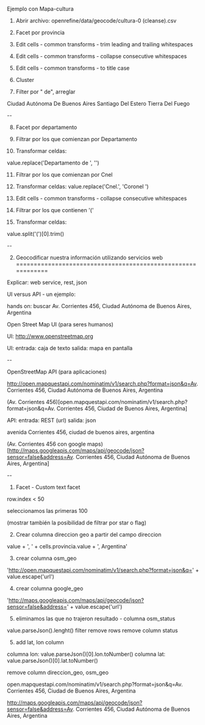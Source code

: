 Ejemplo con Mapa-cultura

1. Abrir archivo:
openrefine/data/geocode/cultura-0 (cleanse).csv

2. Facet por provincia

3. Edit cells - common transforms - trim leading and trailing whitespaces

4. Edit cells - common transforms - collapse consecutive whitespaces

5. Edit cells - common transforms - to title case

6. Cluster

7. Filter por " de", arreglar

Ciudad Autónoma De Buenos Aires
Santiago Del Estero
Tierra Del Fuego

--

8. Facet por departamento

9. Filtrar por los que comienzan por Departamento

10. Transformar celdas:

value.replace('Departamento de ', '')


11. Filtrar por los que comienzan por Cnel

12. Transformar celdas:
value.replace('Cnel.', 'Coronel ')

13. Edit cells - common transforms - collapse consecutive whitespaces


14. Filtrar por los que contienen '('

15. Transformar celdas:

value.split('(')[0].trim()

--

2. Geocodificar nuestra información utilizando servicios web
============================================================

Explicar: web service, rest, json

UI versus API - un ejemplo:

hands on: buscar Av. Corrientes 456, Ciudad Autónoma de Buenos Aires, Argentina

Open Street Map UI (para seres humanos)

UI: http://www.openstreetmap.org

UI: entrada: caja de texto
    salida:  mapa en pantalla

--

OpenStreetMap API (para aplicaciones)

http://open.mapquestapi.com/nominatim/v1/search.php?format=json&q=Av. Corrientes 456, Ciudad Autónoma de Buenos Aires, Argentina

(Av. Corrientes 456)[open.mapquestapi.com/nominatim/v1/search.php?format=json&q=Av. Corrientes 456, Ciudad de Buenos Aires, Argentina]

API: entrada: REST (url)
     salida:  json

avenida Corrientes 456, ciudad de buenos aires, argentina

(Av. Corrientes 456 con google maps)[http://maps.googleapis.com/maps/api/geocode/json?sensor=false&address=Av. Corrientes 456, Ciudad Autónoma de Buenos Aires, Argentina]

--


1. Facet - Custom text facet

row.index < 50

seleccionamos las primeras 100

(mostrar también la posibilidad de filtrar por star o flag)

2. Crear columna direccion geo a partir del campo direccion


value + ', ' +
cells.provincia.value + ', Argentina'

3. crear columna osm_geo

'http://open.mapquestapi.com/nominatim/v1/search.php?format=json&q=' + value.escape('url')

4. crear columna google_geo

'http://maps.googleapis.com/maps/api/geocode/json?sensor=false&address=' + value.escape('url')

5. eliminamos las que no trajeron resultado - columna osm_status

value.parseJson().lenght()
filter
remove rows
remove column status

5. add lat, lon column

columna lon:   value.parseJson()[0].lon.toNumber()
columna lat:   value.parseJson()[0].lat.toNumber()

remove column direccion_geo, osm_geo



open.mapquestapi.com/nominatim/v1/search.php?format=json&q=Av. Corrientes 456, Ciudad de Buenos Aires, Argentina

http://maps.googleapis.com/maps/api/geocode/json?sensor=false&address=Av. Corrientes 456, Ciudad Autónoma de Buenos Aires, Argentina
